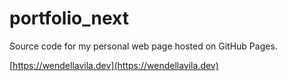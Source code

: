 # portfolio_next

Source code for my personal web page hosted on GitHub Pages.

[https://wendellavila.dev](https://wendellavila.dev)
